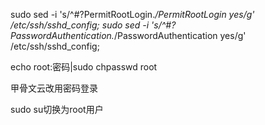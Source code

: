 sudo sed -i 's/^#\?PermitRootLogin.*/PermitRootLogin yes/g' /etc/ssh/sshd_config;
sudo sed -i 's/^#\?PasswordAuthentication.*/PasswordAuthentication yes/g' /etc/ssh/sshd_config;

echo root:密码|sudo chpasswd root

甲骨文云改用密码登录

sudo su切换为root用户
